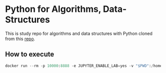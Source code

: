 # Python for Algorithms, Data-Structures

This is study repo for algorithms and data structures with Python cloned from this [repo](https://github.com/jmportilla/Python-for-Algorithms--Data-Structures--and-Interviews).

## How to execute

```python
docker run --rm -p 10000:8888 -e JUPYTER_ENABLE_LAB=yes -v "$PWD":/home/mhigu/work jupyter/scipy-notebook
```
